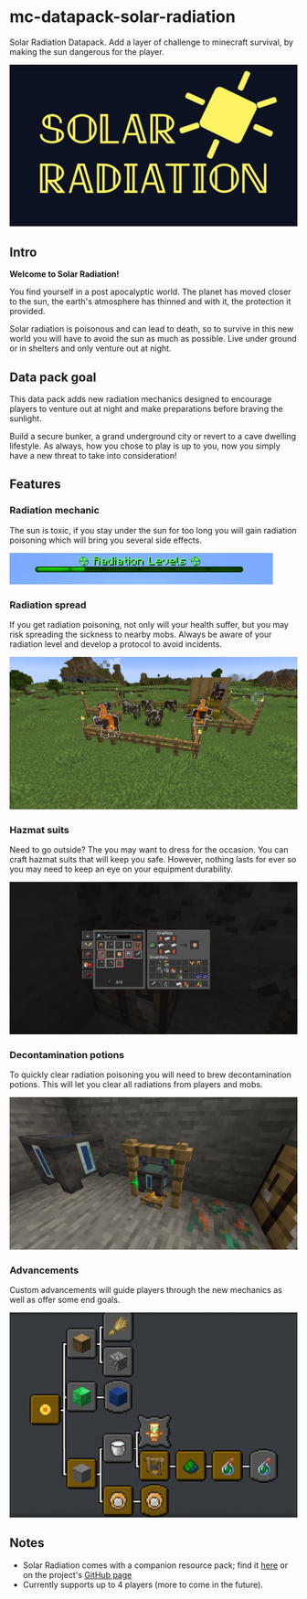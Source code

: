 # mc-datapack-solar-radiation
Solar Radiation Datapack. Add a layer of challenge to minecraft survival, by making the sun dangerous for the player.

![Solar Radiation Title](/assets/sr-title.png)

## Intro
**Welcome to Solar Radiation!**

You find yourself in a post apocalyptic world. The planet has moved closer to the sun, the earth's atmosphere has thinned and with it, the protection it provided.

Solar radiation is poisonous and can lead to death, so to survive in this new world you will have to avoid the sun as much as possible. Live under ground or in shelters and only venture out at night.

## Data pack goal
This data pack adds new radiation mechanics designed to encourage players to venture out at night and make preparations before braving the sunlight.

Build a secure bunker, a grand underground city or revert to a cave dwelling lifestyle. 
As always, how you chose to play is up to you, now you simply have a new threat to take into consideration!


## Features
### Radiation mechanic
The sun is toxic, if you stay under the sun for too long you will gain radiation poisoning which will bring you several side effects.

![Radiation level indicator](/assets/screenshots/05-radbar.png)

### Radiation spread
If you get radiation poisoning, not only will your health suffer, but you may risk spreading the sickness to nearby mobs. Always be aware of your radiation level and develop a protocol to avoid incidents.

![Mob contamination](/assets/screenshots/06-mob-contamination.png)

### Hazmat suits
Need to go outside? The you may want to dress for the occasion. You can craft hazmat suits that will keep you safe. However, nothing lasts for ever so you may need to keep an eye on your equipment durability.

![Crafting hazmat suit](/assets/screenshots/01-hazmat-suit-craft.png)

### Decontamination potions
To quickly clear radiation poisoning you will need to brew decontamination potions. This will let you clear all radiations from players and mobs.

![Decontamination kit](/assets/screenshots/03-decont-kit.png)

### Advancements
Custom advancements will guide players through the new mechanics as well as offer some end goals.

![Custom advancements](/assets/screenshots/04-custom-advancements.png)

## Notes
- Solar Radiation comes with a companion resource pack; find it [here](https://github.com/NicolaMigliore/mc-datapack-solar-radiation) or on the project's [GitHub page](https://github.com/NicolaMigliore/mc-datapack-solar-radiation)
- Currently supports up to 4 players (more to come in the future).
